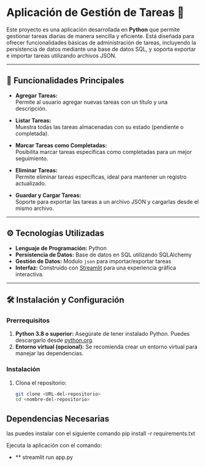 # Aplicación de Gestión de Tareas 📝

Este proyecto es una aplicación desarrollada en **Python** que permite gestionar tareas diarias de manera sencilla y eficiente. Está diseñada para ofrecer funcionalidades básicas de administración de tareas, incluyendo la persistencia de datos mediante una base de datos SQL, y soporta exportar e importar tareas utilizando archivos JSON.

---

## 🚀 Funcionalidades Principales

- **Agregar Tareas:**  
  Permite al usuario agregar nuevas tareas con un título y una descripción.

- **Listar Tareas:**  
  Muestra todas las tareas almacenadas con su estado (pendiente o completada).

- **Marcar Tareas como Completadas:**  
  Posibilita marcar tareas específicas como completadas para un mejor seguimiento.

- **Eliminar Tareas:**  
  Permite eliminar tareas específicas, ideal para mantener un registro actualizado.

- **Guardar y Cargar Tareas:**  
  Soporte para exportar las tareas a un archivo JSON y cargarlas desde el mismo archivo.

---

## ⚙️ Tecnologías Utilizadas

- **Lenguaje de Programación:** Python  
- **Persistencia de Datos:** Base de datos en SQL utilizando SQLAlchemy  
- **Gestión de Datos:** Módulo `json` para importar/exportar tareas  
- **Interfaz:** Construido con [Streamlit](https://streamlit.io) para una experiencia gráfica interactiva.

---

## 🛠️ Instalación y Configuración

### Prerrequisitos
1. **Python 3.8 o superior:** Asegúrate de tener instalado Python. Puedes descargarlo desde [python.org](https://www.python.org/).
2. **Entorno virtual (opcional):** Se recomienda crear un entorno virtual para manejar las dependencias.

### Instalación
1. Clona el repositorio:
   ```bash
   git clone <URL-del-repositorio>
   cd <nombre-del-repositorio>


## Dependencias Necesarias

las puedes instalar con el siguiente comando
pip install -r requirements.txt

Ejecuta la aplicación con el comando:

- ** streamlit run app.py

